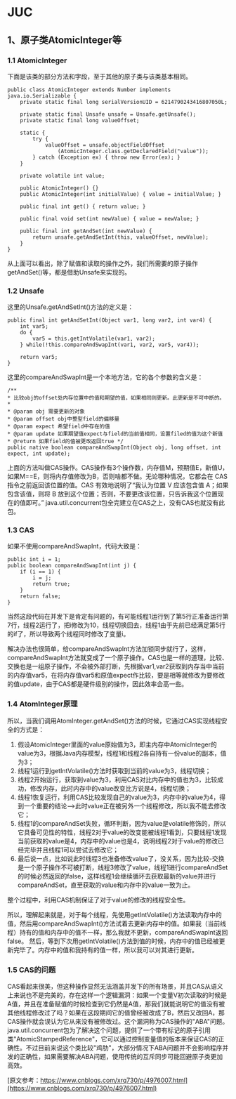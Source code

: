 # JUC

## 1、原子类AtomicInteger等

### 1.1 AtomicInteger

下面是该类的部分方法和字段，至于其他的原子类与该类基本相同。

    public class AtomicInteger extends Number implements java.io.Serializable {
        private static final long serialVersionUID = 6214790243416807050L;

        private static final Unsafe unsafe = Unsafe.getUnsafe();
        private static final long valueOffset;

        static {
            try {
                valueOffset = unsafe.objectFieldOffset
                    (AtomicInteger.class.getDeclaredField("value"));
            } catch (Exception ex) { throw new Error(ex); }
        }

        private volatile int value;

        public AtomicInteger() {}
        public AtomicInteger(int initialValue) { value = initialValue; }

        public final int get() { return value; }

        public final void set(int newValue) { value = newValue; }

        public final int getAndSet(int newValue) {
            return unsafe.getAndSetInt(this, valueOffset, newValue);
        }
    }

从上面可以看出，除了赋值和读取的操作之外，我们所需要的原子操作getAndSet()等，都是借助Unsafe来实现的。

### 1.2 Unsafe

这里的Unsafe.getAndSetInt()方法的定义是：

    public final int getAndSetInt(Object var1, long var2, int var4) {
        int var5;
        do {
            var5 = this.getIntVolatile(var1, var2);
        } while(!this.compareAndSwapInt(var1, var2, var5, var4));

        return var5;
    }

这里的compareAndSwapInt是一个本地方法，它的各个参数的含义是：

	/**
	* 比较obj的offset处内存位置中的值和期望的值，如果相同则更新。此更新是不可中断的。
	* 
	* @param obj 需要更新的对象
	* @param offset obj中整型field的偏移量
	* @param expect 希望field中存在的值
	* @param update 如果期望值expect与field的当前值相同，设置filed的值为这个新值
	* @return 如果field的值被更改返回true */
	public native boolean compareAndSwapInt(Object obj, long offset, int expect, int update);

上面的方法叫做CAS操作。CAS操作有3个操作数，内存值M，预期值E，新值U，如果M==E，则将内存值修改为B，否则啥都不做。无论哪种情况，它都会在 CAS 指令之前返回该位置的值。CAS 有效地说明了“我认为位置 V 应该包含值 A；如果包含该值，则将 B 放到这个位置；否则，不要更改该位置，只告诉我这个位置现在的值即可。” java.util.concurrent包全完建立在CAS之上，没有CAS也就没有此包。

### 1.3 CAS

如果不使用compareAndSwapInt，代码大致是：

    public int i = 1;
    public boolean compareAndSwapInt(int j) {
        if (i == 1) {
            i = j;
            return true;
        }
        return false;
    }

当然这段代码在并发下是肯定有问题的，有可能线程1运行到了第5行正准备运行第7行，线程2运行了，把i修改为10，线程切换回去，线程1由于先前已经满足第5行的if了，所以导致两个线程同时修改了变量i。

解决办法也很简单，给compareAndSwapInt方法加锁同步就行了，这样，compareAndSwapInt方法就变成了一个原子操作。CAS也是一样的道理，比较、交换也是一组原子操作，不会被外部打断，先根据var1,var2获取到内存当中当前的内存值var5，在将内存值var5和原值expect作比较，要是相等就修改为要修改的值update，由于CAS都是硬件级别的操作，因此效率会高一些。

### 1.4 AtomInteger原理

所以，当我们调用AtomInteger.getAndSet()方法的时候，它通过CAS实现线程安全的方式是：

1. 假设AtomicInteger里面的value原始值为3，即主内存中AtomicInteger的value为3，根据Java内存模型，线程1和线程2各自持有一份value的副本，值为3；
2. 线程1运行到getIntVolatile()方法时获取到当前的value为3，线程切换；
3. 线程2开始运行，获取到value为3，利用CAS对比内存中的值也为3，比较成功，修改内存，此时内存中的value改变比方说是4，线程切换；
4. 线程1恢复运行，利用CAS比较发现自己的value为3，内存中的value为4，得到一个重要的结论-->此时value正在被另外一个线程修改，所以我不能去修改它；
5. 线程1的compareAndSet失败，循环判断，因为value是volatile修饰的，所以它具备可见性的特性，线程2对于value的改变能被线程1看到，只要线程1发现当前获取的value是4，内存中的value也是4，说明线程2对于value的修改已经完毕并且线程1可以尝试去修改它；
6. 最后说一点，比如说此时线程3也准备修改value了，没关系，因为比较-交换是一个原子操作不可被打断，线程3修改了value，线程1进行compareAndSet的时候必然返回的false，这样线程1会继续循环去获取最新的value并进行compareAndSet，直至获取的value和内存中的value一致为止。

整个过程中，利用CAS机制保证了对于value的修改的线程安全性。

所以，理解起来就是，对于每个线程，先使用getIntVolatile()方法读取内存中的值，然后用compareAndSwapInt()方法试着去更新内存中的值。如果我（当前线程）持有的值和内存中的值不一样，那么我就不更新，compareAndSwapInt返回false。 然后，等到下次用getIntVolatile()方法到值的时候，内存中的值已经被更新完毕了。内存中的值和我持有的值一样，所以我可以对其进行更新。

### 1.5 CAS的问题

CAS看起来很美，但这种操作显然无法涵盖并发下的所有场景，并且CAS从语义上来说也不是完美的，存在这样一个逻辑漏洞：如果一个变量V初次读取的时候是A值，并且在准备赋值的时候检查到它仍然是A值，那我们就能说明它的值没有被其他线程修改过了吗？如果在这段期间它的值曾经被改成了B，然后又改回A，那CAS操作就会误认为它从来没有被修改过。这个漏洞称为CAS操作的"ABA"问题。java.util.concurrent包为了解决这个问题，提供了一个带有标记的原子引用类"AtomicStampedReference"，它可以通过控制变量值的版本来保证CAS的正确性。不过目前来说这个类比较"鸡肋"，大部分情况下ABA问题并不会影响程序并发的正确性，如果需要解决ABA问题，使用传统的互斥同步可能回避原子类更加高效。

[原文参考：https://www.cnblogs.com/xrq730/p/4976007.html](https://www.cnblogs.com/xrq730/p/4976007.html)


